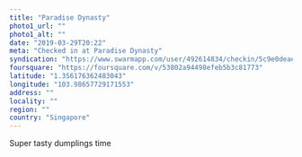 ```yaml
---
title: "Paradise Dynasty"
photo1_url: ""
photo1_alt: ""
date: "2019-03-29T20:22"
meta: "Checked in at Paradise Dynasty"
syndication: "https://www.swarmapp.com/user/492614834/checkin/5c9e0deae679bc002ce6f0df"
foursquare: "https://foursquare.com/v/53802a94498efeb5b3c81773"
latitude: "1.356176362483043"
longitude: "103.98657729171553"
address: ""
locality: ""
region: ""
country: "Singapore"
---
```

Super tasty dumplings time

